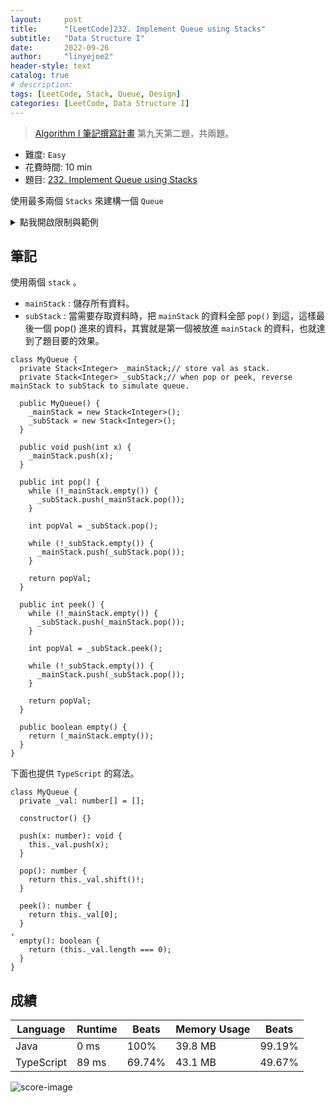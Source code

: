 ```yaml
---
layout:     post
title:      "[LeetCode]232. Implement Queue using Stacks"
subtitle:   "Data Structure I"
date:       2022-09-26
author:     "linyejoe2"
header-style: text
catalog: true
# description: 
tags: [LeetCode, Stack, Queue, Design]
categories: [LeetCode, Data Structure I]
---
```


> [Algorithm I 筆記撰寫計畫](/2022/05/30/leetcode/Data%20Structure/Data%20Structure%20I/starting-write-data-structure-i-note/#09-x2F-23-Day-9-Linked-List) 第九天第二題，共兩題。

+ 難度: `Easy`
+ 花費時間: 10 min
+ 題目: [232. Implement Queue using Stacks](https://leetcode.com/problems/implement-queue-using-stacks/)

使用最多兩個 `Stacks` 來建構一個 `Queue`

<!--more-->

<details><summary>點我開啟限制與範例</summary>

**限制:**

+ `1 <= x <= 9`
+ At most `100` calls will be made to `push`, `pop`, `peek`, and `empty`.
+ All the calls to `pop` and `peek` are valid.

**Example 1:**

<!-- ![example-image-1](https://assets.leetcode.com/uploads/2021/01/04/list1.jpg) -->

```=
Input
["MyQueue", "push", "push", "peek", "pop", "empty"]
[[], [1], [2], [], [], []]
Output
[null, null, null, 1, 1, false]

Explanation
MyQueue myQueue = new MyQueue();
myQueue.push(1); // queue is: [1]
myQueue.push(2); // queue is: [1, 2] (leftmost is front of the queue)
myQueue.peek(); // return 1
myQueue.pop(); // return 1, queue is [2]
myQueue.empty(); // return false
```

</details>

<!-- <details><summary>點我開啟思路</summary>

<p class="text-h2"> 思路 </p>

</details> -->

## 筆記

使用兩個 `stack` 。

+ `mainStack` : 儲存所有資料。
+ `subStack` : 當需要存取資料時，把 `mainStack` 的資料全部 `pop()` 到這，這樣最後一個 pop() 進來的資料，其實就是第一個被放進 `mainStack` 的資料，也就達到了題目要的效果。

```Java=
class MyQueue {
  private Stack<Integer> _mainStack;// store val as stack.
  private Stack<Integer> _subStack;// when pop or peek, reverse mainStack to subStack to simulate queue.

  public MyQueue() {
    _mainStack = new Stack<Integer>();
    _subStack = new Stack<Integer>();
  }

  public void push(int x) {
    _mainStack.push(x);
  }

  public int pop() {
    while (!_mainStack.empty()) {
      _subStack.push(_mainStack.pop());
    }

    int popVal = _subStack.pop();

    while (!_subStack.empty()) {
      _mainStack.push(_subStack.pop());
    }

    return popVal;
  }

  public int peek() {
    while (!_mainStack.empty()) {
      _subStack.push(_mainStack.pop());
    }

    int popVal = _subStack.peek();

    while (!_subStack.empty()) {
      _mainStack.push(_subStack.pop());
    }

    return popVal;
  }

  public boolean empty() {
    return (_mainStack.empty());
  }
}

```

下面也提供 `TypeScript` 的寫法。

```TS=
class MyQueue {
  private _val: number[] = [];

  constructor() {}

  push(x: number): void {
    this._val.push(x);
  }

  pop(): number {
    return this._val.shift()!;
  }

  peek(): number {
    return this._val[0];
  }
,
  empty(): boolean {
    return (this._val.length === 0);
  }
}

```

## 成績

Language|Runtime|Beats|Memory Usage|Beats
-|-|-|-|-
Java|0 ms|100%|39.8 MB|99.19%
TypeScript|89 ms|69.74%|43.1 MB|49.67%

![score-image](https://i.imgur.com/q5zeZPR.png)

<!-- ##### 參考資料

+ [discuss]

[discuss]: https://leetcode.com/problems/house-robber/discuss/156523/From-good-to-great.-How-to-approach-most-of-DP-problems. -->
